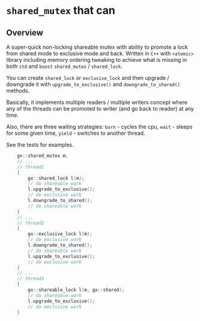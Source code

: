 `shared_mutex` that can
=======================

Overview
--------
A super-quick non-locking shareable mutex with ability to promote a lock from shared mode to exclusive mode and back.
Written in `C++` with `<atomic>` library including memory ordering tweaking to achieve what is missing in both `std` and `boost` `shared_mutex` / `shared_lock`.

You can create `shared_lock` or `exclusive_lock` and then upgrade / downgrade it with `upgrade_to_exclusive()` and `downgrade_to_shared()` methods.

Basically, it implements multiple readers / multiple writers concept where any of the threads can be promoted to writer (and go back to reader) at any time.

Also, there are three waiting strategies: `burn` - cycles the cpu, `wait` - sleeps for some given time, `yield` - switches to another thread.

See the tests for examples. 

```c++
	gx::shared_mutex m;
	// ...
	// thread1
	{
		gx::shared_lock l(m);
		// do shareable work
		l.upgrade_to_exclusive();
		// do exclusive work
		l.downgrade_to_shared();
		// do shareable work
	}
	// ...
	// thread2
	{
		gx::exclusive_lock l(m);
		// do exclusive work
		l.downgrade_to_shared();
		// do shareable work
		l.upgrade_to_exclusive();
		// do exclusive work
	}
	// ...
	// thread3
	{
		gx::shareable_lock l(m, gx::shared);
		// do shareable work
		l.upgrade_to_exclusive();
		// do exclusive work
	}
```
